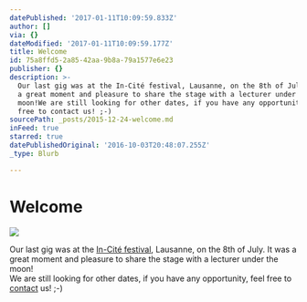 ```yaml
---
datePublished: '2017-01-11T10:09:59.833Z'
author: []
via: {}
dateModified: '2017-01-11T10:09:59.177Z'
title: Welcome
id: 75a8ffd5-2a85-42aa-9b8a-79a1577e6e23
publisher: {}
description: >-
  Our last gig was at the In-Cité festival, Lausanne, on the 8th of July. It was
  a great moment and pleasure to share the stage with a lecturer under the
  moon!We are still looking for other dates, if you have any opportunity, feel
  free to contact us! ;-)
sourcePath: _posts/2015-12-24-welcome.md
inFeed: true
starred: true
datePublishedOriginal: '2016-10-03T20:48:07.255Z'
_type: Blurb

---
```

# Welcome
![](https://the-grid-user-content.s3-us-west-2.amazonaws.com/db9e5852-7fbb-4d74-b899-275774b7502e.jpg)

Our last gig was at the [In-Cité festival][0], Lausanne, on the 8th of July. It was a great moment and pleasure to share the stage with a lecturer under the moon!  
We are still looking for other dates, if you have any opportunity, feel free to [contact][1] us! ;-)

[0]: http://incitelausanne.jimdo.com/vendredi-8-juillet/ "In-Cité Festival"
[1]: /contact "Contact"
